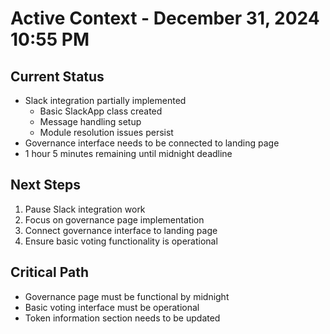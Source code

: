 # Active Context - December 31, 2024 10:55 PM

## Current Status
- Slack integration partially implemented
  - Basic SlackApp class created
  - Message handling setup
  - Module resolution issues persist
- Governance interface needs to be connected to landing page
- 1 hour 5 minutes remaining until midnight deadline

## Next Steps
1. Pause Slack integration work
2. Focus on governance page implementation
3. Connect governance interface to landing page
4. Ensure basic voting functionality is operational

## Critical Path
- Governance page must be functional by midnight
- Basic voting interface must be operational
- Token information section needs to be updated
